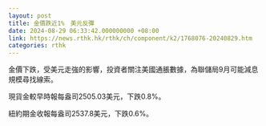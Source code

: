 ```yaml
---
layout: post
title: 金價跌近1%　美元反彈
date: 2024-08-29 06:33:42.000000000 +08:00
link: https://news.rthk.hk/rthk/ch/component/k2/1768076-20240829.htm
categories: rthk
---
```


金價下跌，受美元走強的影響，投資者關注美國通脹數據，為聯儲局9月可能減息規模尋找線索。

現貨金較早時報每盎司2505.03美元，下跌0.8%。

紐約期金收報每盎司2537.8美元，下跌0.6%。
